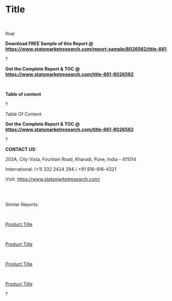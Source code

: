 <h1>Title</h1><br/><p>final</p>
 
 
 
 <div><b>Download FREE Sample of this Report @ <a href="https://www.statsmarketresearch.com/download-free-sample/8026562/title-661">https://www.statsmarketresearch.com/report-sample/8026562/title-661</a></b></div>
 
 
 
 <p>? </p>
 
 
 
 <div><b>Get the Complete Report & TOC @ <a href="https://www.statsmarketresearch.com/title-661-8026562">https://www.statsmarketresearch.com/title-661-8026562</a></b></div>
 
 
 
 <p><br />
 
 <b>Table of content</b></p>
 
 
 
 <p>? </p>
 
 
 
 <p>Table Of Content</p>
 
 
 
 <div><b>Get the Complete Report & TOC @ <a href="https://www.statsmarketresearch.com/title-661-8026562">https://www.statsmarketresearch.com/title-661-8026562</a></b></div>
 
 
 
 <p>? </p>
 
 
 
 <p><b>CONTACT US:</b><br />
 
 203A, City Vista, Fountain Road, Kharadi, Pune, India - 411014<br />
 
 International: (+1) 332 2424 294 / +91 916-916-4321<br />
 
 Visit: <a href="https://www.statsmarketresearch.com/">https://www.statsmarketresearch.com/</a><br />
 
 <br />
 
 <br />
 
 Similar Reports:<br />
 
 <br />
 
 <a href="https://www.statsmarketresearch.com/title-523-8037442">Product Title</a><br />
 
 <br />
 
 <a href="https://www.statsmarketresearch.com/title-488-8037241">Product Title</a><br />
 
 <br />
 
 <a href="https://www.statsmarketresearch.com/title-906-8037040">Product Title</a><br />
 
 <br />
 
 <a href="https://www.statsmarketresearch.com/title-641-8036839">Product Title</a><br />
 
 ? </p>